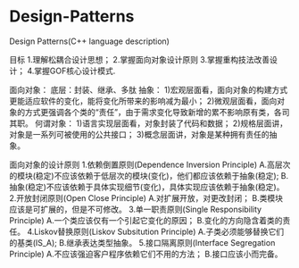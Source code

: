 # Design-Patterns
Design Patterns(C++ language description)

目标
	1.理解松耦合设计思想；
	2.掌握面向对象设计原则
	3.掌握重构技法改善设计；
	4.掌握GOF核心设计模式.


面向对象：
	底层：封装、继承、多肽
	抽象：
	1)宏观层面看，面向对象的构建方式更能适应软件的变化，能将变化所带来的影响减为最小；
	2)微观层面看，面向对象的方式更强调各个类的“责任”，由于需求变化导致新增的累不影响原有类，各司其职。
何谓对象：
	1)语言实现层面看，对象封装了代码和数据；
	2)规格层面讲，对象是一系列可被使用的公共接口；
	3)概念层面讲，对象是某种拥有责任的抽象。

面向对象的设计原则
1.依赖倒置原则(Dependence Inversion Principle)
	A.高层次的模块(稳定)不应该依赖于低层次的模块(变化)，他们都应该依赖于抽象(稳定);
	B.抽象(稳定)不应该依赖于具体实现细节(变化)，具体实现应该依赖于抽象(稳定)。
2.开放封闭原则(Open Close Principle)
	A.对扩展开放，对更改封闭；
	B.类模块应该是可扩展的，但是不可修改。
3.单一职责原则(Single Responsibility Principle)
	A.一个类应该仅有一个引起它变化的原因；
	B.变化的方向隐含着类的责任。
4.Liskov替换原则(Liskov Subsitution Principle)
	A.子类必须能够替换它们的基类(IS_A);
	B.继承表达类型抽象。
5.接口隔离原则(Interface Segregation Principle)
	A.不应该强迫客户程序依赖它们不用的方法；
	B.接口应该小而完备。
